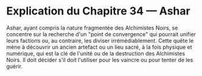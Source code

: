 # Explication du Chapitre 34 — Ashar

Ashar, ayant compris la nature fragmentée des Alchimistes Noirs, se concentre sur la recherche d'un "point de convergence" qui pourrait unifier leurs factions ou, au contraire, les diviser irrémédiablement. Cette quête le mène à découvrir un ancien artefact ou un lieu sacré, à la fois physique et numérique, qui est la clé de l'unité ou de la destruction des Alchimistes Noirs. Il doit décider s'il doit l'utiliser pour les vaincre ou pour tenter de les guérir.
